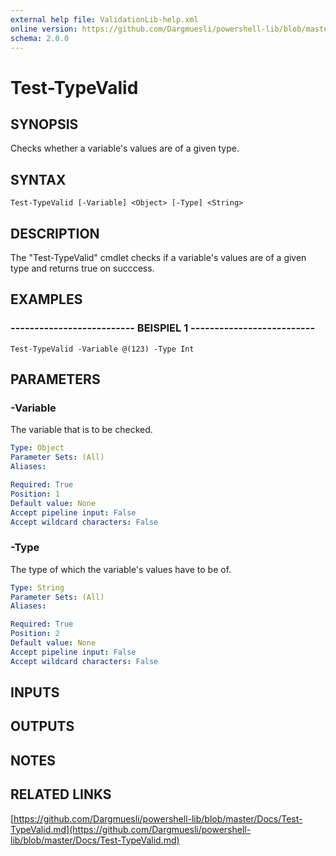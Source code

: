 ```yaml
---
external help file: ValidationLib-help.xml
online version: https://github.com/Dargmuesli/powershell-lib/blob/master/Docs/Test-TypeValid.md
schema: 2.0.0
---
```


# Test-TypeValid

## SYNOPSIS
Checks whether a variable's values are of a given type.

## SYNTAX

```
Test-TypeValid [-Variable] <Object> [-Type] <String>
```

## DESCRIPTION
The "Test-TypeValid" cmdlet checks if a variable's values are of a given type and returns true on succcess.

## EXAMPLES

### -------------------------- BEISPIEL 1 --------------------------
```
Test-TypeValid -Variable @(123) -Type Int
```

## PARAMETERS

### -Variable
The variable that is to be checked.

```yaml
Type: Object
Parameter Sets: (All)
Aliases: 

Required: True
Position: 1
Default value: None
Accept pipeline input: False
Accept wildcard characters: False
```

### -Type
The type of which the variable's values have to be of.

```yaml
Type: String
Parameter Sets: (All)
Aliases: 

Required: True
Position: 2
Default value: None
Accept pipeline input: False
Accept wildcard characters: False
```

## INPUTS

## OUTPUTS

## NOTES

## RELATED LINKS

[https://github.com/Dargmuesli/powershell-lib/blob/master/Docs/Test-TypeValid.md](https://github.com/Dargmuesli/powershell-lib/blob/master/Docs/Test-TypeValid.md)

